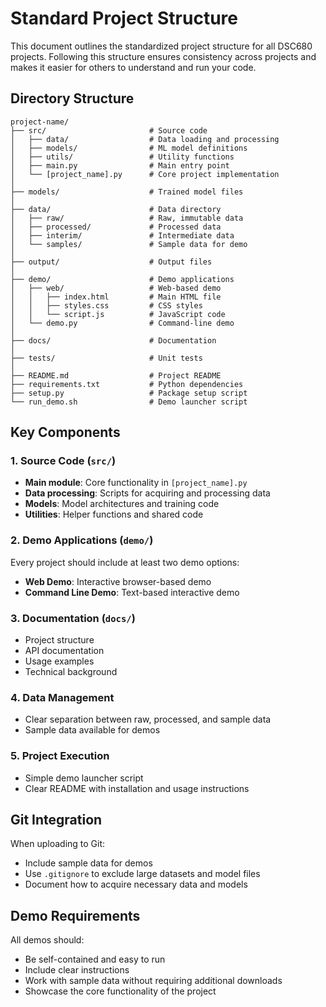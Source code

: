 # Standard Project Structure

This document outlines the standardized project structure for all DSC680 projects. Following this structure ensures consistency across projects and makes it easier for others to understand and run your code.

## Directory Structure

```
project-name/
├── src/                       # Source code
│   ├── data/                  # Data loading and processing
│   ├── models/                # ML model definitions
│   ├── utils/                 # Utility functions
│   ├── main.py                # Main entry point
│   └── [project_name].py      # Core project implementation
│
├── models/                    # Trained model files
│
├── data/                      # Data directory
│   ├── raw/                   # Raw, immutable data
│   ├── processed/             # Processed data
│   ├── interim/               # Intermediate data
│   └── samples/               # Sample data for demo
│
├── output/                    # Output files
│
├── demo/                      # Demo applications
│   ├── web/                   # Web-based demo
│   │   ├── index.html         # Main HTML file
│   │   ├── styles.css         # CSS styles
│   │   └── script.js          # JavaScript code
│   └── demo.py                # Command-line demo
│
├── docs/                      # Documentation
│
├── tests/                     # Unit tests
│
├── README.md                  # Project README
├── requirements.txt           # Python dependencies
├── setup.py                   # Package setup script
└── run_demo.sh                # Demo launcher script
```

## Key Components

### 1. Source Code (`src/`)

- **Main module**: Core functionality in `[project_name].py`
- **Data processing**: Scripts for acquiring and processing data
- **Models**: Model architectures and training code
- **Utilities**: Helper functions and shared code

### 2. Demo Applications (`demo/`)

Every project should include at least two demo options:

- **Web Demo**: Interactive browser-based demo
- **Command Line Demo**: Text-based interactive demo

### 3. Documentation (`docs/`)

- Project structure
- API documentation
- Usage examples
- Technical background

### 4. Data Management

- Clear separation between raw, processed, and sample data
- Sample data available for demos

### 5. Project Execution

- Simple demo launcher script
- Clear README with installation and usage instructions

## Git Integration

When uploading to Git:
- Include sample data for demos
- Use `.gitignore` to exclude large datasets and model files
- Document how to acquire necessary data and models

## Demo Requirements

All demos should:
- Be self-contained and easy to run
- Include clear instructions
- Work with sample data without requiring additional downloads
- Showcase the core functionality of the project 